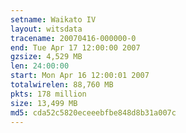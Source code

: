 ```yaml
---
setname: Waikato IV
layout: witsdata
tracename: 20070416-000000-0
end: Tue Apr 17 12:00:00 2007
gzsize: 4,529 MB
len: 24:00:00
start: Mon Apr 16 12:00:01 2007
totalwirelen: 88,760 MB
pkts: 178 million
size: 13,499 MB
md5: cda52c5820eceeebfbe848d8b31a007c
---
```

